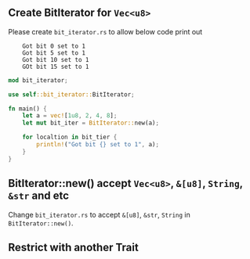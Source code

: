 ## Create BitIterator for `Vec<u8>`

Please create `bit_iterator.rs` to allow below code print out

        Got bit 0 set to 1
        Got bit 5 set to 1
        Got bit 10 set to 1
        GOt bit 15 set to 1


```rust
mod bit_iterator;

use self::bit_iterator::BitIterator;

fn main() {
    let a = vec![1u8, 2, 4, 8];
    let mut bit_iter = BitIterator::new(a);

    for localtion in bit_tier {
        println!("Got bit {} set to 1", a);
    }
}
```

## BitIterator::new() accept `Vec<u8>`, `&[u8]`, `String`, `&str` and etc


Change `bit_iterator.rs` to accept `&[u8]`, `&str`, `String` in
`BitIterator::new()`.


## Restrict with another Trait
